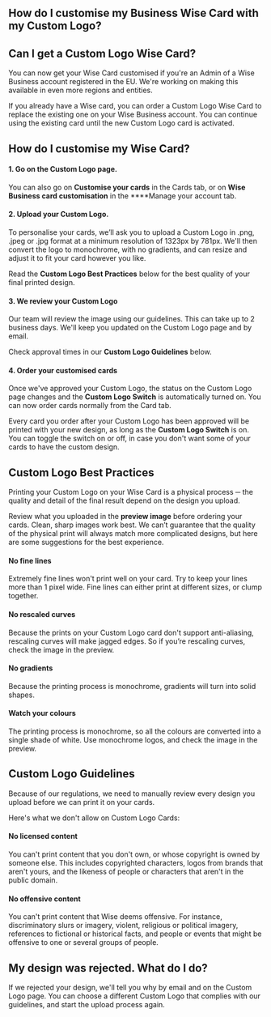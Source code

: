 ## How do I customise my Business Wise Card with my Custom Logo?  
## Can I get a Custom Logo Wise Card?

You can now get your Wise Card customised if you're an Admin of a Wise Business account registered in the EU. We're working on making this available in even more regions and entities.

If you already have a Wise card, you can order a Custom Logo Wise Card to replace the existing one on your Wise Business account. You can continue using the existing card until the new Custom Logo card is activated. 

## How do I customise my Wise Card?

#### 1\. Go on the Custom Logo page.

You can also go on **Customise your cards** in the Cards tab, or on **Wise Business card customisation** in the ****Manage your account tab. 

#### 2\. Upload your Custom Logo.

To personalise your cards, we’ll ask you to upload a Custom Logo in .png, .jpeg or .jpg format at a minimum resolution of 1323px by 781px. We'll then convert the logo to monochrome, with no gradients, and can resize and adjust it to fit your card however you like.

Read the **Custom Logo Best Practices** below for the best quality of your final printed design.

#### 3\. We review your Custom Logo

Our team will review the image using our guidelines. This can take up to 2 business days. We'll keep you updated on the Custom Logo page and by email.

Check approval times in our **Custom Logo Guidelines** below.

#### 4\. Order your customised cards

Once we've approved your Custom Logo, the status on the Custom Logo page changes and the **Custom Logo Switch** is automatically turned on. You can now order cards normally from the Card tab. 

Every card you order after your Custom Logo has been approved will be printed with your new design, as long as the **Custom Logo Switch** is on. You can toggle the switch on or off, in case you don't want some of your cards to have the custom design.

## Custom Logo Best Practices

Printing your Custom Logo on your Wise Card is a physical process ─ the quality and detail of the final result depend on the design you upload.

Review what you uploaded in the **preview image** before ordering your cards. Clean, sharp images work best. We can’t guarantee that the quality of the physical print will always match more complicated designs, but here are some suggestions for the best experience.

#### No fine lines

Extremely fine lines won't print well on your card. Try to keep your lines more than 1 pixel wide. Fine lines can either print at different sizes, or clump together.

#### No rescaled curves

Because the prints on your Custom Logo card don't support anti-aliasing, rescaling curves will make jagged edges. So if you’re rescaling curves, check the image in the preview.

#### No gradients

Because the printing process is monochrome, gradients will turn into solid shapes.

#### Watch your colours

The printing process is monochrome, so all the colours are converted into a single shade of white. Use monochrome logos, and check the image in the preview.

## Custom Logo Guidelines

Because of our regulations, we need to manually review every design you upload before we can print it on your cards. 

Here's what we don't allow on Custom Logo Cards:

#### No licensed content

You can't print content that you don't own, or whose copyright is owned by someone else. This includes copyrighted characters, logos from brands that aren't yours, and the likeness of people or characters that aren't in the public domain.

#### No offensive content

You can't print content that Wise deems offensive. For instance, discriminatory slurs or imagery, violent, religious or political imagery, references to fictional or historical facts, and people or events that might be offensive to one or several groups of people. 

## My design was rejected. What do I do?

If we rejected your design, we'll tell you why by email and on the Custom Logo page. You can choose a different Custom Logo that complies with our guidelines, and start the upload process again.
